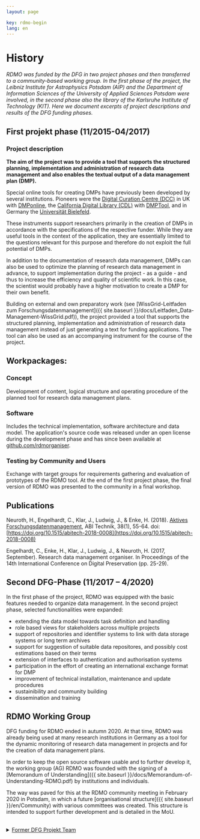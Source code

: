 ```yaml
---
layout: page

key: rdmo-begin
lang: en
---
```


# History

*RDMO was funded by the DFG in two project phases and then transferred to a community-based working group. In the first phase of the project, the Leibniz Institute for Astrophysics Potsdam (AIP) and the Department of Information Sciences of the University of Applied Sciences Potsdam were involved, in the second phase also the library of the Karlsruhe Institute of Technology (KIT). Here we document excerpts of project descriptions and results of the DFG funding phases.*

## First projekt phase (11/2015-04/2017)

### Project description

**The aim of the project was to provide a tool that supports the structured planning, implementation and administration of research data management and also enables the textual output of a data management plan (DMP).**

Special online tools for creating DMPs have previously been developed by several institutions. Pioneers were the [Digital Curation Centre (DCC)](http://www.dcc.ac.uk) in UK with [DMPonline](https://dmponline.dcc.ac.uk), the [California Digital Library (CDL)](http://www.cdlib.org) with [DMPTool](https://dmptool.org/), and in Germany the [Universität Bielefeld](https://www.uni-bielefeld.de/ub/digital/forschungsdaten).

These instruments support researchers primarily in the creation of DMPs in accordance with the specifications of the respective funder. While they are useful tools in the context of the application, they are essentially limited to the questions relevant for this purpose and therefore do not exploit the full potential of DMPs.

In addition to the documentation of research data management, DMPs can also be used to optimize the planning of research data management in advance, to support implementation during the project - as a guide - and thus to increase the efficiency and quality of scientific work. In this case, the scientist would probably have a higher motivation to create a DMP for their own benefit.

Building on external and own preparatory work (see [WissGrid-Leitfaden zum Forschungsdatenmanagement]({{ site.baseurl }}/docs/Leitfaden_Data-Management-WissGrid.pdf)), the project provided a tool that supports the structured planning, implementation and administration of research data management instead of just generating a text for funding applications. The tool can also be used as an accompanying instrument for the course of the project.


## Workpackages:

### Concept

Development of content, logical structure and operating procedure of the planned tool for research data management plans.

### Software


Includes the technical implementation, software architecture and data model. The application's source code was released under an open license during the development phase and has since been available at [github.com/rdmorganiser](https://github.com/rdmorganiser).


### Testing by Community and Users

Exchange with target groups for requirements gathering and evaluation of prototypes of the RDMO tool. At the end of the first project phase, the final version of RDMO was presented to the community in a final workshop.


## Publications

Neuroth, H., Engelhardt, C., Klar, J., Ludwig, J., & Enke, H. (2018). [Aktives Forschungsdatenmanagement](https://www.degruyter.com/view/journals/abitech/38/1/article-p55.xml), ABI Technik, 38(1), 55-64. doi: [https://doi.org/10.1515/abitech-2018-0008](https://doi.org/10.1515/abitech-2018-0008)

Engelhardt, C., Enke, H., Klar, J., Ludwig, J., & Neuroth, H. (2017, September). Research data management organiser. In Proceedings of the 14th International Conference on Digital Preservation (pp. 25-29).

## Second DFG-Phase (11/2017 – 4/2020)

In the first phase of the project, RDMO was equipped with the basic features needed to organize data management. In the second project phase, selected functionalities were expanded:
* extending the data model towards task definition and handling
* role based views for stakeholders across multiple projects
* support of repositories and identifier systems to link with data storage systems or long term archives
* support for suggestion of suitable data repositores, and possibly cost estimations based on their terms
* extension of interfaces to authentication and authorisation systems
* participation in the effort of creating an international exchange format for DMP
* improvement of technical installation, maintenance and update procedures
* sustainibility and community building
* dissemination and training


## RDMO Working Group

DFG funding for RDMO ended in autumn 2020. At that time, RDMO was already being used at many research institutions in Germany as a tool for the dynamic monitoring of research data management in projects and for the creation of data management plans.

In order to keep the open source software usable and to further develop it, the working group (AG) RDMO was founded with the signing of a [Memorandum of Understanding]({{ site.baseurl }}/docs/Memorandum-of-Understanding-RDMO.pdf) by institutions and individuals.

The way was paved for this at the RDMO community meeting in February 2020 in Potsdam, in which a future [organisational structure]({{ site.baseurl }}/en/Community) with various committees was created. This structure is intended to support further development and is detailed in the MoU.
<br/>

<br/>


<details>
  <summary style="list-style-image: &#9658;"><u>Former DFG Projekt Team</u></summary>

{% for member in site.data.dfg_team.former %}
<div class="team-member">
    <img src="{{ site.baseurl }}/{{ member.image}}" />
    <div class="team-member-info">
        {{ member.text.en | markdownify }}
    </div>
</div>
{% endfor %}

</details>
